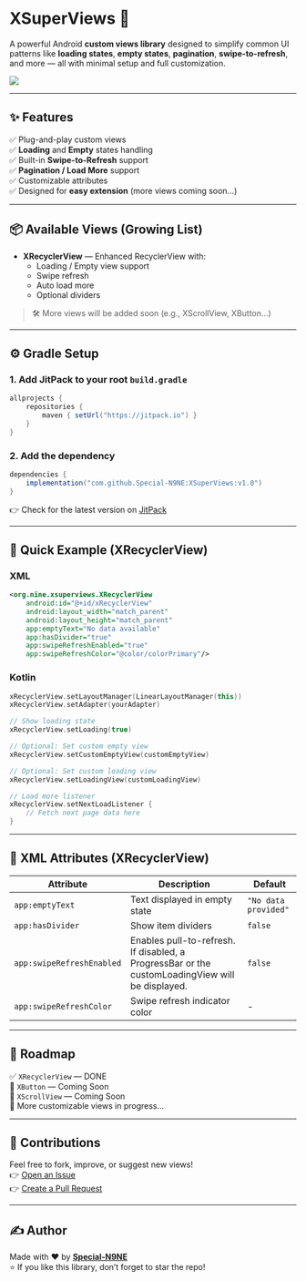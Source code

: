 # XSuperViews 🚀

A powerful Android **custom views library** designed to simplify common UI patterns like **loading states**, **empty states**, **pagination**, **swipe-to-refresh**, and more — all with minimal setup and full customization.

[![](https://jitpack.io/v/Special-N9NE/XSuperViews.svg)](https://jitpack.io/#Special-N9NE/XSuperViews)

---

## ✨ Features
✅ Plug-and-play custom views  
✅ **Loading** and **Empty** states handling  
✅ Built-in **Swipe-to-Refresh** support  
✅ **Pagination / Load More** support  
✅ Customizable attributes  
✅ Designed for **easy extension** (more views coming soon...)  

---

## 📦 Available Views (Growing List)
- **XRecyclerView** — Enhanced RecyclerView with:
  - Loading / Empty view support
  - Swipe refresh
  - Auto load more
  - Optional dividers

> 🛠 More views will be added soon (e.g., XScrollView, XButton...)

---

## ⚙️ Gradle Setup
### 1. Add JitPack to your root `build.gradle`
```gradle
allprojects {
    repositories {
        maven { setUrl("https://jitpack.io") }
    }
}
```
### 2. Add the dependency
```gradle
dependencies {
    implementation("com.github.Special-N9NE:XSuperViews:v1.0")
}
```
👉 Check for the latest version on [JitPack](https://jitpack.io/#Special-N9NE/XSuperViews)

---

## 🚀 Quick Example (XRecyclerView)
### XML
```xml
<org.nine.xsuperviews.XRecyclerView
    android:id="@+id/xRecyclerView"
    android:layout_width="match_parent"
    android:layout_height="match_parent"
    app:emptyText="No data available"
    app:hasDivider="true"
    app:swipeRefreshEnabled="true"
    app:swipeRefreshColor="@color/colorPrimary"/>
```

### Kotlin
```kotlin
xRecyclerView.setLayoutManager(LinearLayoutManager(this))
xRecyclerView.setAdapter(yourAdapter)

// Show loading state
xRecyclerView.setLoading(true)

// Optional: Set custom empty view
xRecyclerView.setCustomEmptyView(customEmptyView)

// Optional: Set custom loading view
xRecyclerView.setLoadingView(customLoadingView)

// Load more listener
xRecyclerView.setNextLoadListener {
    // Fetch next page data here
}
```

---

## 🎨 XML Attributes (XRecyclerView)
| Attribute                 | Description                             | Default            |
|---------------------------|-----------------------------------------|--------------------|
| `app:emptyText`           | Text displayed in empty state            | `"No data provided"` |
| `app:hasDivider`          | Show item dividers                      | `false`            |
| `app:swipeRefreshEnabled` | Enables pull-to-refresh. If disabled, a ProgressBar or the customLoadingView will be displayed.| `false`            |
| `app:swipeRefreshColor`   | Swipe refresh indicator color           | -                  |

---

## 🔮 Roadmap
✅ `XRecyclerView` — DONE  
🚧 `XButton` — Coming Soon  
🚧 `XScrollView` — Coming Soon  
🚀 More customizable views in progress...

---

## 🤝 Contributions
Feel free to fork, improve, or suggest new views!  
👉 [Open an Issue](https://github.com/Special-N9NE/XSuperViews/issues)  
👉 [Create a Pull Request](https://github.com/Special-N9NE/XSuperViews/pulls)

---

## ✍️ Author
Made with ❤️ by **[Special-N9NE](https://github.com/Special-N9NE)**  
⭐ If you like this library, don’t forget to star the repo!
